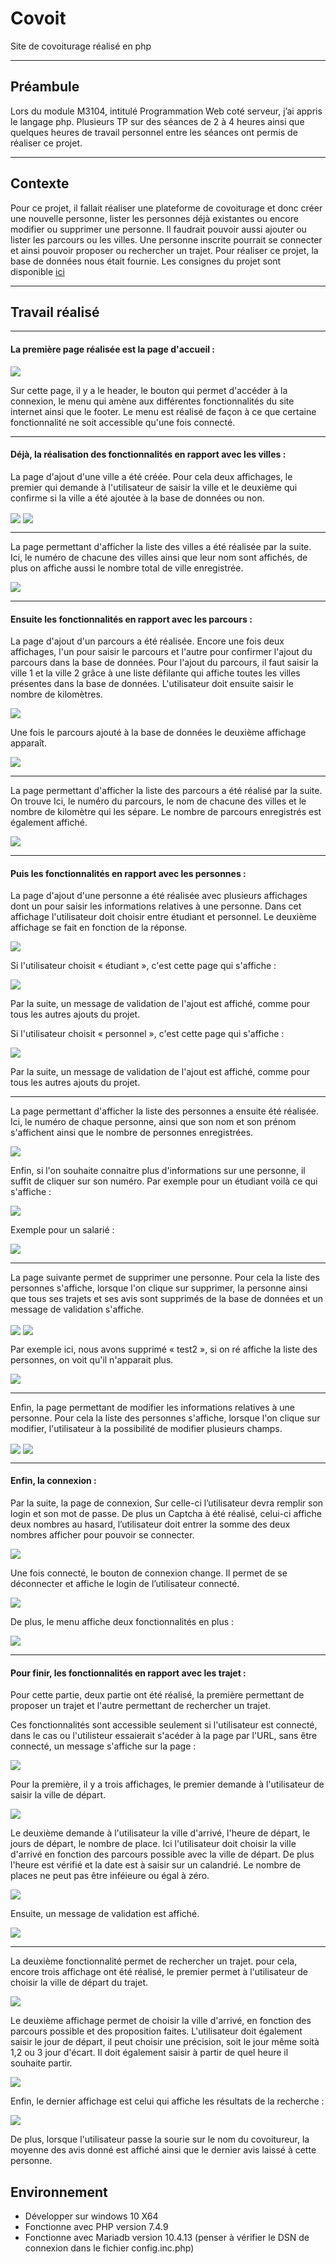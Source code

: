 # Covoit
Site de covoiturage réalisé en php

***
## Préambule

Lors du module M3104, intitulé Programmation Web coté serveur, j’ai appris le langage php. Plusieurs TP sur des séances de 2 à 4 heures ainsi que quelques heures de travail personnel entre les séances ont permis de réaliser ce projet.

***
## Contexte

Pour ce projet, il fallait réaliser une plateforme de covoiturage et donc créer une nouvelle personne, lister les personnes déjà existantes ou encore modifier ou supprimer une personne. Il faudrait pouvoir aussi ajouter ou lister les parcours ou les villes. Une personne inscrite pourrait se connecter et ainsi pouvoir proposer ou rechercher un trajet. Pour réaliser ce projet, la base de données nous était fournie. Les consignes du projet sont disponible [ici](https://gitlab.com/MiCha/covoit)

***
## Travail réalisé

***

#### La première page réalisée est la page d'accueil : 

<img align="center" src="https://zupimages.net/up/20/53/fuy4.png">

Sur cette page, il y a le header, le bouton qui permet d'accéder à la connexion, le menu qui amène aux différentes fonctionnalités du site internet ainsi que le footer. Le menu est réalisé de façon à ce que certaine fonctionnalité ne soit accessible qu'une fois connecté. 

***

#### Déjà, la réalisation des fonctionnalités en rapport avec les villes : 

La page d'ajout d'une ville a été créée. Pour cela deux affichages, le premier qui demande à l'utilisateur de saisir la ville et le deuxième qui confirme si la ville a été ajoutée à la base de données ou non. 

<img align="center" src="https://zupimages.net/up/20/53/u4ai.png">

<img align="center" src="https://zupimages.net/up/20/53/3kek.png">

***

La page permettant d'afficher la liste des villes a été réalisée par la suite. Ici, le numéro de chacune des villes ainsi que leur nom sont affichés, de plus on affiche aussi le nombre total de ville enregistrée. 

<img align="center" src="https://zupimages.net/up/20/53/sp8o.png">

***

#### Ensuite les fonctionnalités en rapport avec les parcours : 

La page d'ajout d'un parcours a été réalisée. Encore une fois deux affichages, l'un pour saisir le parcours et l'autre pour confirmer l'ajout du parcours dans la base de données. Pour l'ajout du parcours, il faut saisir la ville 1 et la ville 2 grâce à une liste défilante qui affiche toutes les villes présentes dans la base de données. L'utilisateur doit ensuite saisir le nombre de kilomètres. 

<img align="center" src="https://zupimages.net/up/20/53/7st9.png">

Une fois le parcours ajouté à la base de données le deuxième affichage apparaît. 

<img align="center" src="https://zupimages.net/up/20/53/mxn9.png">

***

La page permettant d'afficher la liste des parcours a été réalisé par la suite. On trouve Ici, le numéro du parcours, le nom de chacune des villes et le nombre de kilomètre qui les sépare. Le nombre de parcours enregistrés est également affiché. 

<img align="center" src="https://zupimages.net/up/20/53/l1n9.png">

***

#### Puis les fonctionnalités en rapport avec les personnes : 

La page d'ajout d'une personne a été réalisée avec plusieurs affichages dont un pour saisir les informations relatives à une personne. Dans cet affichage l'utilisateur doit choisir entre étudiant et personnel. Le deuxième affichage se fait en fonction de la réponse. 

<img align="center" src="https://zupimages.net/up/20/53/jwrx.png">

Si l'utilisateur choisit « étudiant », c'est cette page qui s'affiche : 

<img align="center" src="https://zupimages.net/up/20/53/nnc5.png">

Par la suite, un message de validation de l'ajout est affiché, comme pour tous les autres ajouts du projet. 

Si l'utilisateur choisit « personnel », c'est cette page qui s'affiche : 

<img align="center" src="https://zupimages.net/up/20/53/918d.png">

Par la suite, un message de validation de l'ajout est affiché, comme pour tous les autres ajouts du projet. 

***

La page permettant d'afficher la liste des personnes a ensuite été réalisée. Ici, le numéro de chaque personne, ainsi que son nom et son prénom s'affichent ainsi que le nombre de personnes enregistrées. 

<img align="center" src="https://zupimages.net/up/20/53/go0n.png">

Enfin, si l'on souhaite connaitre plus d'informations sur une personne, il suffit de cliquer sur son numéro. Par exemple pour un étudiant voilà ce qui s'affiche : 

<img align="center" src="https://zupimages.net/up/20/53/c6vp.png">

Exemple pour un salarié : 

<img align="center" src="https://zupimages.net/up/20/53/o16s.png">

***

La page suivante permet de supprimer une personne. Pour cela la liste des personnes s'affiche, lorsque l'on clique sur supprimer, la personne ainsi que tous ses trajets et ses avis sont supprimés de la base de données et un message de validation s'affiche. 

<img align="center" src="https://zupimages.net/up/20/53/6ai8.png">

<img align="center" src="https://zupimages.net/up/20/53/azbo.png">

Par exemple ici, nous avons supprimé « test2 », si on ré affiche la liste des personnes, on voit qu'il n'apparait plus. 

<img align="center" src="https://zupimages.net/up/20/53/9j63.png">

***

Enfin, la page permettant de modifier les informations relatives à une personne. Pour cela la liste des personnes s'affiche, lorsque l'on clique sur modifier, l'utilisateur à la possibilité de modifier plusieurs champs.  

<img align="center" src="https://zupimages.net/up/20/53/odva.png">

<img align="center" src="https://zupimages.net/up/20/53/zl03.png">

***

#### Enfin, la connexion :

Par la suite, la page de connexion, Sur celle-ci l’utilisateur devra remplir son login et son mot de passe. De plus un Captcha à été réalisé, celui-ci affiche deux nombres au hasard, l’utilisateur doit entrer la somme des deux nombres afficher pour pouvoir se connecter. 

<img align="center" src="https://zupimages.net/up/20/53/f9y3.png">

Une fois connecté, le bouton de connexion change. Il permet de se déconnecter et affiche le login de l’utilisateur connecté.

<img align="center" src="https://zupimages.net/up/20/53/t0oh.png">

De plus, le menu affiche deux fonctionnalités en plus : 

<img align="center" src="https://zupimages.net/up/20/53/se24.png">

***

#### Pour finir, les fonctionnalités en rapport avec les trajet : 

Pour cette partie, deux partie ont été réalisé, la première permettant de proposer un trajet et l'autre permettant de rechercher un trajet. 

Ces fonctionnalités sont accessible seulement si l'utilisateur est connecté, dans le cas ou l'utilisteur essaierait s'acéder à la page par l'URL, sans être connecté,  un message s'affiche sur la page : 

<img align="center" src="https://zupimages.net/up/20/53/mwod.png">

Pour la première, il y a trois affichages, le premier demande à l'utilisateur de saisir la ville de départ.

<img align="center" src="https://zupimages.net/up/20/53/3f9o.png">

Le deuxième demande à l'utilisateur la ville d'arrivé, l'heure de départ, le jours de départ, le nombre de place. Ici l'utilisateur doit choisir la ville d'arrivé en fonction des parcours possible avec la ville de départ. De plus l'heure est vérifié et la date est à saisir sur un calandrié. Le nombre de places ne peut pas être inféieure ou égal à zéro. 

<img align="center" src="https://zupimages.net/up/20/53/odch.png">

Ensuite, un message de validation est affiché. 

<img align="center" src="https://zupimages.net/up/20/53/u8sn.png">

***

La deuxième fonctionnalité permet de rechercher un trajet. pour cela, encore trois affichage ont été réalisé, le premier permet à l'utilisateur de choisir la ville de départ du trajet. 

<img align="center" src="https://zupimages.net/up/20/53/0kpl.png">

Le deuxième affichage permet de choisir la ville d'arrivé, en fonction des parcours possible et des proposition faites. L'utilisateur doit également saisir le jour de départ, il peut choisir une précision, soit le jour même soità 1,2 ou 3 jour d'écart. Il doit également saisir à partir de quel heure il souhaite partir. 

<img align="center" src="https://zupimages.net/up/20/53/jo26.png">

Enfin, le dernier affichage est celui qui affiche les résultats de la recherche : 

<img align="center" src="https://zupimages.net/up/20/53/frtc.png">

De plus, lorsque l'utilisateur passe la sourie sur le nom du covoitureur, la moyenne des avis donné est affiché ainsi que le dernier avis laissé à cette personne. 

## Environnement

- Développer sur windows 10 X64
- Fonctionne avec PHP version 7.4.9
- Fonctionne avec Mariadb version 10.4.13 (penser à vérifier le DSN de connexion dans le fichier config.inc.php)


